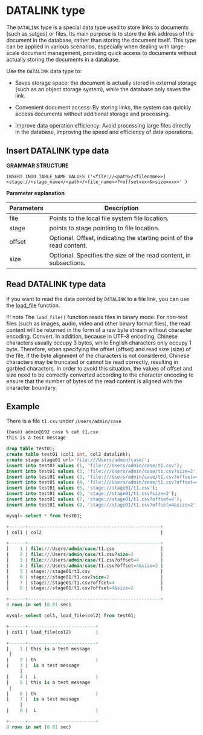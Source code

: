 # DATALINK type

The `DATALINK` type is a special data type used to store links to documents (such as satges) or files. Its main purpose is to store the link address of the document in the database, rather than storing the document itself. This type can be applied in various scenarios, especially when dealing with large-scale document management, providing quick access to documents without actually storing the documents in a database.

Use the `DATALINK` data type to:

- Saves storage space: the document is actually stored in external storage (such as an object storage system), while the database only saves the link.

- Convenient document access: By storing links, the system can quickly access documents without additional storage and processing.

- Improve data operation efficiency: Avoid processing large files directly in the database, improving the speed and efficiency of data operations.

## Insert DATALINK type data

**GRAMMAR STRUCTURE**

```
INSERT INTO TABLE_NAME VALUES ('<file://<path>/<filename>>|<stage://<stage_name>/<path>/<file_name>>?<offset=xx>&<size=xxx>' )
```

**Parameter explanation**

| Parameters | Description |
| ----| ----|
| file | Points to the local file system file location. |
| stage | points to stage pointing to file location. |
| offset | Optional. Offset, indicating the starting point of the read content. |
| size | Optional. Specifies the size of the read content, in subsections. |

## Read DATALINK type data

If you want to read the data pointed by `DATALINK` to a file link, you can use the [load_file](../../Reference/Functions-and-Operators/Other/load_file.md) function.

!!! note
    The `load_file()` function reads files in binary mode. For non-text files (such as images, audio, video and other binary format files), the read content will be returned in the form of a raw byte stream without character encoding. Convert. In addition, because in UTF-8 encoding, Chinese characters usually occupy 3 bytes, while English characters only occupy 1 byte. Therefore, when specifying the offset (offset) and read size (size) of the file, if the byte alignment of the characters is not considered, Chinese characters may be truncated or cannot be read correctly, resulting in garbled characters. In order to avoid this situation, the values ​​of offset and size need to be correctly converted according to the character encoding to ensure that the number of bytes of the read content is aligned with the character boundary.

## Example

There is a file `t1.csv` under `/Users/admin/case`

```bash
(base) admin@192 case % cat t1.csv
this is a test message
```

```sql
drop table test01;
create table test01 (col1 int, col2 datalink);
create stage stage01 url='file:///Users/admin/case/';
insert into test01 values (1, 'file:///Users/admin/case/t1.csv');
insert into test01 values (2, 'file:///Users/admin/case/t1.csv?size=2');
insert into test01 values (3, 'file:///Users/admin/case/t1.csv?offset=4');
insert into test01 values (4, 'file:///Users/admin/case/t1.csv?offset=4&size=2');
insert into test01 values (5, 'stage://stage01/t1.csv');
insert into test01 values (6, 'stage://stage01/t1.csv?size=2');
insert into test01 values (7, 'stage://stage01/t1.csv?offset=4');
insert into test01 values (8, 'stage://stage01/t1.csv?offset=4&size=2');

mysql> select * from test01;

+------+-------------------------------------------------+
| col1 | col2                                            |

+------+-------------------------------------------------+
|    1 | file:///Users/admin/case/t1.csv                 |
|    2 | file:///Users/admin/case/t1.csv?size=2          |
|    3 | file:///Users/admin/case/t1.csv?offset=4        |
|    4 | file:///Users/admin/case/t1.csv?offset=4&size=2 |
|    5 | stage://stage01/t1.csv                          |
|    6 | stage://stage01/t1.csv?size=2                   |
|    7 | stage://stage01/t1.csv?offset=4                 |
|    8 | stage://stage01/t1.csv?offset=4&size=2          |

+------+-------------------------------------------------+
8 rows in set (0.01 sec)

mysql> select col1, load_file(col2) from test01;

+------+-------------------------+
| col1 | load_file(col2)         |

+------+-------------------------+
|    1 | this is a test message
 |
|    2 | th                      |
|    3 |  is a test message
     |
|    4 |  i                      |
|    5 | this is a test message
 |
|    6 | th                      |
|    7 |  is a test message
     |
|    8 |  i                      |

+------+-------------------------+
8 rows in set (0.01 sec)
```
